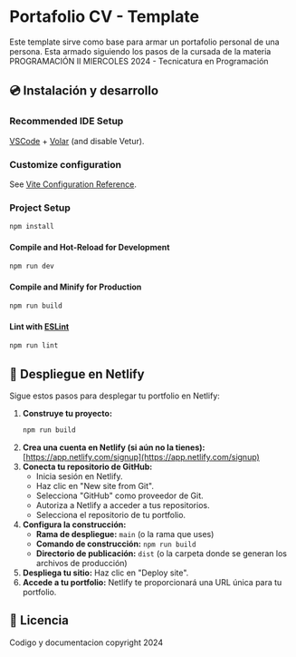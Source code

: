 # Portafolio CV - Template 

Este template sirve como base para armar un portafolio personal de una persona. 
Esta armado siguiendo los pasos de la cursada de la materia PROGRAMACIÓN II MIERCOLES 2024 - Tecnicatura en Programación

## 💿 Instalación y desarrollo

### Recommended IDE Setup

[VSCode](https://code.visualstudio.com/) + [Volar](https://marketplace.visualstudio.com/items?itemName=Vue.volar) (and disable Vetur).

### Customize configuration

See [Vite Configuration Reference](https://vitejs.dev/config/).

### Project Setup

```sh
npm install
```

#### Compile and Hot-Reload for Development

```sh
npm run dev
```

#### Compile and Minify for Production

```sh
npm run build
```

#### Lint with [ESLint](https://eslint.org/)

```sh
npm run lint
```

## 🚀 Despliegue en Netlify

Sigue estos pasos para desplegar tu portfolio en Netlify:

1. **Construye tu proyecto:**
   ```bash
   npm run build
   ```
2. **Crea una cuenta en Netlify (si aún no la tienes):**
   [https://app.netlify.com/signup](https://app.netlify.com/signup)
3. **Conecta tu repositorio de GitHub:**
   * Inicia sesión en Netlify.
   * Haz clic en "New site from Git".
   * Selecciona "GitHub" como proveedor de Git.
   * Autoriza a Netlify a acceder a tus repositorios.
   * Selecciona el repositorio de tu portfolio.
4. **Configura la construcción:**
   * **Rama de despliegue:**  `main` (o la rama que uses)
   * **Comando de construcción:** `npm run build`
   * **Directorio de publicación:** `dist` (o la carpeta donde se generan los archivos de producción)
5. **Despliega tu sitio:**
   Haz clic en "Deploy site".
6. **Accede a tu portfolio:**
   Netlify te proporcionará una URL única para tu portfolio.

## 📄 Licencia

Codigo y documentacion copyright 2024

